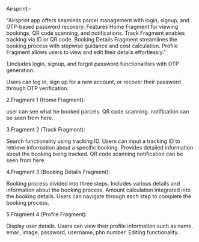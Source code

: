 Airsprint:-

"Airsprint app offers seamless parcel management with login, signup, and OTP-based password recovery. Features Home Fragment for viewing bookings, QR code scanning, and notifications. Track Fragment enables tracking via ID or QR code. Booking Details Fragment streamlines the booking process with stepwise guidance and cost calculation. Profile Fragment allows users to view and edit their details effortlessly."

1.Includes login, signup, and forgot password functionalities with OTP generation.

Users can log in, sign up for a new account, or recover their password through OTP verification.

2.Fragment 1 (Home Fragment):

user can see what he booked parcels.
QR code scanning.
notification can be seen from here.

3.Fragment 2 (Track Fragment):

Search functionality using tracking ID.
Users can input a tracking ID to retrieve information about a specific booking.
Provides detailed information about the booking being tracked.
QR code scanning
notification can be seen from here.


4.Fragment 3 (Booking Details Fragment):

Booking process divided into three steps.
Includes various details and information about the booking process.
Amount calculation integrated into the booking details.
Users can navigate through each step to complete the booking process.

5.Fragment 4 (Profile Fragment):

Display user details.
Users can view their profile information such as name, email, image, password, username, phn number.
Editing functionality.

